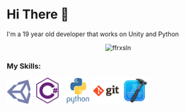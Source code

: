 # Hi There 👋
I'm a 19 year old developer that works on Unity and Python
<p align="center"> <img src="https://komarev.com/ghpvc/?username=ffrxsln&label=Profile%20views&color=0e75b6&style=flat" alt="ffrxsln"/> </p>


</p>
<h3 align="left">My Skills:</h3>
<div>
     <img src="https://raw.githubusercontent.com/devicons/devicon/131299f19df6cf357895ac759b2f03fb1e20f397/icons/unity/unity-original-gray.svg" title="Unity" alt="Unity" width="55" height="55"/>&nbsp;
     <img src="https://github.com/devicons/devicon/blob/master/icons/csharp/csharp-line.svg" title="C#" alt="C#" width="60" height="60"/>&nbsp;
     <img src="https://github.com/devicons/devicon/blob/master/icons/python/python-original-wordmark.svg" title="Python" alt="Python" width="60" height="60"/>
     <img src="https://github.com/devicons/devicon/blob/master/icons/git/git-original-wordmark.svg" title="Git" **alt="Git" width="60" height="60"/>
     <img src="https://raw.githubusercontent.com/devicons/devicon/1119b9f84c0290e0f0b38982099a2bd027a48bf1/icons/xcode/xcode-original.svg" title="Git" **alt="Git" width="60" height="60"/>
</div>
